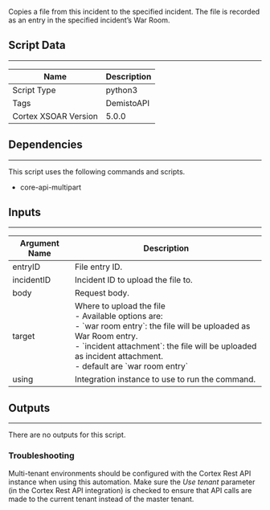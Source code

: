 Copies a file from this incident to the specified incident. The file is recorded as an entry in the specified incident’s War Room.

## Script Data

---

| **Name** | **Description** |
| --- | --- |
| Script Type | python3 |
| Tags | DemistoAPI |
| Cortex XSOAR Version | 5.0.0 |

## Dependencies

---
This script uses the following commands and scripts.

* core-api-multipart

## Inputs

---

| **Argument Name** | **Description**                                                                                                                                                                                                                                    |
|-------------------|----------------------------------------------------------------------------------------------------------------------------------------------------------------------------------------------------------------------------------------------------|
| entryID           | File entry ID.                                                                                                                                                                                                                                      |
| incidentID        | Incident ID to upload the file to.                                                                                                                                                                                                                  |
| body              | Request body.                                                                                                                                                                                                                                       |
| target            | Where to upload the file<br/>- Available options are:<br/>- \`war room entry\`: the file will be uploaded as War Room entry.<br/>- \`incident attachment\`: the file will be uploaded as incident attachment.<br/>- default are \`war room entry\` |
| using             | Integration instance to use to run the command.                                                                                                                                                                                                     |

## Outputs

---
There are no outputs for this script.

### Troubleshooting

Multi-tenant environments should be configured with the Cortex Rest API instance when using this 
automation. Make sure the *Use tenant* parameter (in the Cortex Rest API integration) is checked 
to ensure that API calls are made to the current tenant instead of the master tenant.